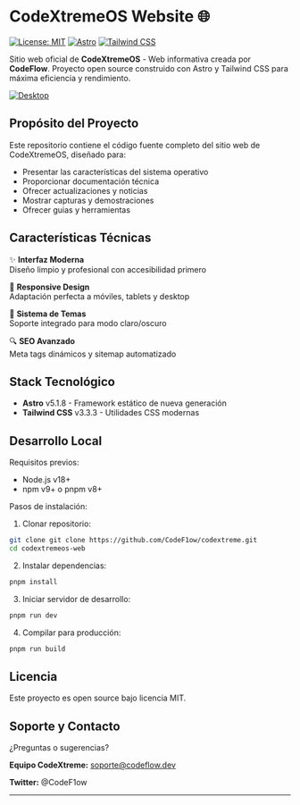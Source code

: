 # CodeXtremeOS Website 🌐

[![License: MIT](https://img.shields.io/badge/License-MIT-blue.svg)](https://opensource.org/licenses/MIT)
[![Astro](https://img.shields.io/badge/-Astro-FF5D01?logo=astro&logoColor=white)](https://astro.build)
[![Tailwind CSS](https://img.shields.io/badge/-Tailwind_CSS-38B2AC?logo=tailwind-css&logoColor=white)](https://tailwindcss.com)

Sitio web oficial de **CodeXtremeOS** - Web informativa creada por **CodeFlow**. Proyecto open source construido con Astro y Tailwind CSS para máxima eficiencia y rendimiento.

[![Desktop](https://i.imgur.com/Rm9cR2F.png)](https://codextreme-web.vercel.app)

## Propósito del Proyecto

Este repositorio contiene el código fuente completo del sitio web de CodeXtremeOS, diseñado para:

- Presentar las características del sistema operativo
- Proporcionar documentación técnica
- Ofrecer actualizaciones y noticias
- Mostrar capturas y demostraciones
- Ofrecer guias y herramientas

## Características Técnicas

✨ **Interfaz Moderna**  
Diseño limpio y profesional con accesibilidad primero

📱 **Responsive Design**  
Adaptación perfecta a móviles, tablets y desktop

🎨 **Sistema de Temas**  
Soporte integrado para modo claro/oscuro

🔍 **SEO Avanzado**  
Meta tags dinámicos y sitemap automatizado

## Stack Tecnológico

- **Astro** v5.1.8 - Framework estático de nueva generación
- **Tailwind CSS** v3.3.3 - Utilidades CSS modernas

## Desarrollo Local

Requisitos previos:
- Node.js v18+
- npm v9+ o pnpm v8+

Pasos de instalación:

1. Clonar repositorio:
```bash
git clone git clone https://github.com/CodeF1ow/codextreme.git
cd codextremeos-web
```
2. Instalar dependencias:
```bash
pnpm install
```
3. Iniciar servidor de desarrollo:
```bash
pnpm run dev
```
4. Compilar para producción:
```bash
pnpm run build
```

## Licencia
Este proyecto es open source bajo licencia MIT.

## Soporte y Contacto
¿Preguntas o sugerencias?

**Equipo CodeXtreme:** soporte@codeflow.dev

**Twitter:** @CodeF1ow

---
